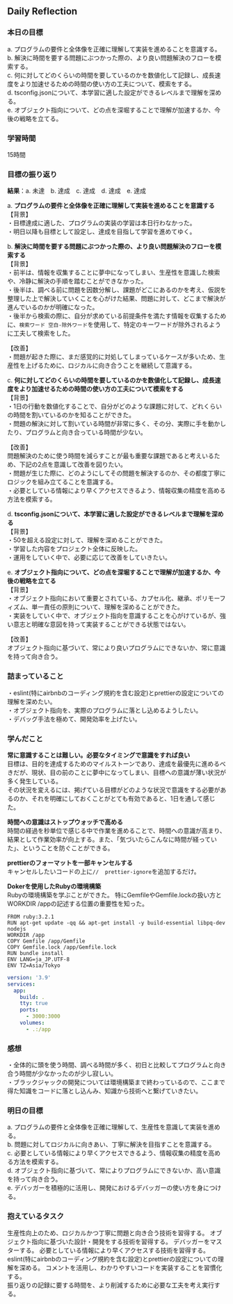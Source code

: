 ## Daily Reflection

### 本日の目標　　
a. プログラムの要件と全体像を正確に理解して実装を進めることを意識する。    
b. 解決に時間を要する問題にぶつかった際の、より良い問題解決のフローを模索する。  
c. 何に対してどのくらいの時間を要しているのかを数値化して記録し、成長速度をより加速せるための時間の使い方の工夫について、模索をする。  
d. tsconfig.jsonについて、本学習に適した設定ができるレベルまで理解を深める。  
e. オブジェクト指向について、どの点を深堀することで理解が加速するか、今後の戦略を立てる。

### 学習時間
15時間

### 目標の振り返り
**結果**：a. 未達　b. 達成　c. 達成　d. 達成　e. 達成  

a. **プログラムの要件と全体像を正確に理解して実装を進めることを意識する**   
【背景】  
・目標達成に適した、プログラムの実装の学習は本日行わなかった。  
・明日以降も目標として設定し、達成を目指して学習を進めてゆく。  

b. **解決に時間を要する問題にぶつかった際の、より良い問題解決のフローを模索する**   
【背景】  
・前半は、情報を収集することに夢中になってしまい、生産性を意識した検索や、冷静に解決の手順を踏むことができなかった。  
・後半は、調べる前に問題を因数分解し、課題がどこにあるのかを考え、仮説を整理した上で解決していくことを心がけた結果、問題に対して、どこまで解決が進んでいるのかが明確になった。   
・後半から検索の際に、自分が求めている前提条件を満たす情報を収集するために、`検索ワード 空白-除外ワード`を使用して、特定のキーワードが除外されるように工夫して検索をした。

【改善】  
・問題が起きた際に、まだ感覚的に対処してしまっているケースが多いため、生産性を上げるために、ロジカルに向き合うことを継続して意識する。

c. **何に対してどのくらいの時間を要しているのかを数値化して記録し、成長速度をより加速せるための時間の使い方の工夫について模索をする**   
【背景】  
・1日の行動を数値化することで、自分がどのような課題に対して、どれくらいの時間を割いているのかを知ることができた。  
・問題の解決に対して割いている時間が非常に多く、その分、実際に手を動かしたり、プログラムと向き合っている時間が少ない。

【改善】  
問題解決のために使う時間を減らすことが最も重要な課題であると考えいるため、下記の2点を意識して改善を図りたい。  
・問題が生じた際に、どのようにしてその問題を解決するのか、その都度丁寧にロジックを組み立てることを意識する。  
・必要としている情報により早くアクセスできるよう、情報収集の精度を高める方法を模索する。

d. **tsconfig.jsonについて、本学習に適した設定ができるレベルまで理解を深める**   
【背景】  
・50を超える設定に対して、理解を深めることができた。  
・学習した内容をプロジェクト全体に反映した。   
・運用をしていく中で、必要に応じて改善をしていきたい。  

e. **オブジェクト指向について、どの点を深堀することで理解が加速するか、今後の戦略を立てる**   
【背景】  
・オブジェクト指向において重要とされている、カプセル化、継承、ポリモーフィズム、単一責任の原則について、理解を深めることができた。  
・実装をしていく中で、オブジェクト指向を意識することを心がけているが、強い意志と明確な意図を持って実装することができる状態ではない。

【改善】  
オブジェクト指向に基づいて、常により良いプログラムにできないか、常に意識を持って向き合う。

### 詰まっていること

・eslint(特にairbnbのコーディング規約を含む設定)とprettierの設定についての理解を深めたい。  
・オブジェクト指向を、実際のプログラムに落とし込めるようしたい。  
・デバッグ手法を極めて、開発効率を上げたい。  

### 学んだこと　　
**常に意識することは難しい。必要なタイミングで意識をすれば良い**  
目標は、目的を達成するためのマイルストーンであり、達成を最優先に進めるべきだが、現状、目の前のことに夢中になってしまい、目標への意識が薄い状況が多く発生している。    
その状況を変えるには、掲げている目標がどのような状況で意識をする必要があるのか、それを明確にしておくことがとても有効であると、1日を通して感じた。

**時間への意識はストップウォッチで高める**  
時間の経過を秒単位で感じる中で作業を進めることで、時間への意識が高まり、結果として作業効率が向上する。また、「気づいたらこんなに時間が経っていた」、ということを防ぐことができる。

**prettierのフォーマットを一部キャンセルする**  
キャンセルしたいコードの上に`//  prettier-ignore`を追加するだけ。  

**Dokerを使用したRubyの環境構築**  
Rubyの環境構築を学ぶことができた。
特にGemfileやGemfile.lockの扱い方とWORKDIR /appの記述する位置の重要性を知った。
```Docker¥
FROM ruby:3.2.1
RUN apt-get update -qq && apt-get install -y build-essential libpq-dev nodejs
WORKDIR /app
COPY Gemfile /app/Gemfile
COPY Gemfile.lock /app/Gemfile.lock
RUN bundle install
ENV LANG=ja_JP.UTF-8
ENV TZ=Asia/Tokyo
```

```yml
version: '3.9'
services:
  app:
    build: .
    tty: true
    ports:
      - 3000:3000
    volumes:
      - .:/app
```
### 感想
・全体的に頭を使う時間、調べる時間が多く、初日と比較してプログラムと向き合う時間が少なかったのが少し寂しい。  
・ブラックジャックの開発については環境構築まで終わっているので、ここまで得た知識をコードに落とし込んみ、知識から技術へと繋げていきたい。  
### 明日の目標
a.  プログラムの要件と全体像を正確に理解して、生産性を意識して実装を進める。  
b.  問題に対してロジカルに向きあい、丁寧に解決を目指すことを意識する。  
c.  必要としている情報により早くアクセスできるよう、情報収集の精度を高める方法を模索する。  
d.  オブジェクト指向に基づいて、常によりプログラムにできないか、高い意識を持って向き合う。  
e.  デバッガーを積極的に活用し、開発におけるデバッガーの使い方を身につける。

### 抱えているタスク
生産性向上のため、ロジカルかつ丁寧に問題と向き合う技術を習得する。
オブジェクト指向に基づいた設計・開発をする技術を習得する。
デバッガーをマスターする。
必要としている情報により早くアクセスする技術を習得する。
eslint(特にairbnbのコーディング規約を含む設定)とprettierの設定についての理解を深める。
コメントを活用し、わかりやすいコードを実装することを習慣化する。  
振り返りの記録に要する時間を、より削減するために必要な工夫を考え実行する。
